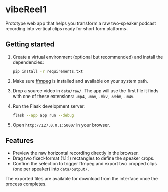 # vibeReel1

Prototype web app that helps you transform a raw two-speaker podcast recording into vertical clips ready for short form platforms.

## Getting started

1. Create a virtual environment (optional but recommended) and install the dependencies:

   ```bash
   pip install -r requirements.txt
   ```

2. Make sure [ffmpeg](https://ffmpeg.org/) is installed and available on your system path.

3. Drop a source video in `data/raw/`. The app will use the first file it finds with one of these extensions: `.mp4`, `.mov`, `.mkv`, `.webm`, `.m4v`.

4. Run the Flask development server:

   ```bash
   flask --app app run --debug
   ```

5. Open `http://127.0.0.1:5000/` in your browser.

## Features

- Preview the raw horizontal recording directly in the browser.
- Drag two fixed-format (1.1:1) rectangles to define the speaker crops.
- Confirm the selection to trigger ffmpeg and export two cropped clips (one per speaker) into `data/output/`.

The exported files are available for download from the interface once the process completes.
